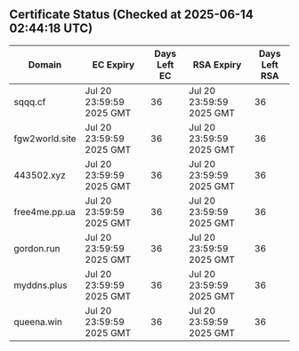 ## Certificate Status (Checked at 2025-06-14 02:44:18 UTC)
| Domain | EC Expiry | Days Left EC | RSA Expiry | Days Left RSA |
|--------|-----------|-------------|------------|--------------|
| sqqq.cf | Jul 20 23:59:59 2025 GMT | 36 | Jul 20 23:59:59 2025 GMT | 36 |
| fgw2world.site | Jul 20 23:59:59 2025 GMT | 36 | Jul 20 23:59:59 2025 GMT | 36 |
| 443502.xyz | Jul 20 23:59:59 2025 GMT | 36 | Jul 20 23:59:59 2025 GMT | 36 |
| free4me.pp.ua | Jul 20 23:59:59 2025 GMT | 36 | Jul 20 23:59:59 2025 GMT | 36 |
| gordon.run | Jul 20 23:59:59 2025 GMT | 36 | Jul 20 23:59:59 2025 GMT | 36 |
| myddns.plus | Jul 20 23:59:59 2025 GMT | 36 | Jul 20 23:59:59 2025 GMT | 36 |
| queena.win | Jul 20 23:59:59 2025 GMT | 36 | Jul 20 23:59:59 2025 GMT | 36 |
